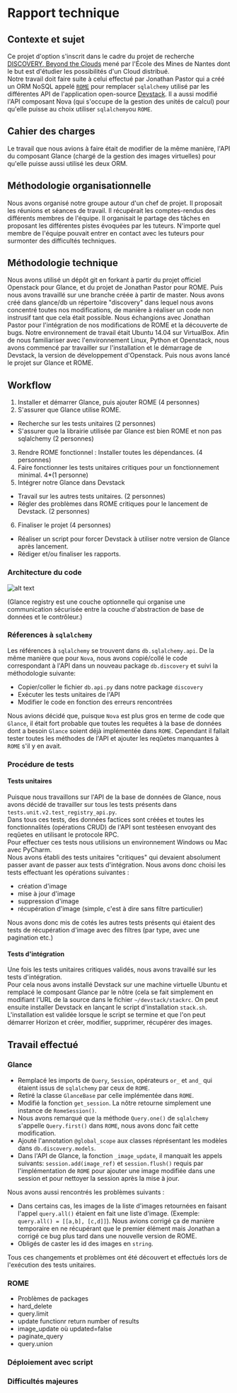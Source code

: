 # Rapport technique
## Contexte et sujet
Ce projet d'option s'inscrit dans le cadre du projet de recherche [DISCOVERY, Beyond the Clouds](http://beyondtheclouds.github.io/) mené par l'École des Mines de Nantes dont le but est d'étudier les possibilités d'un Cloud distribué.  
Notre travail doit faire suite à celui effectué par Jonathan Pastor qui a créé un ORM NoSQL appelé [`ROME`](github.com/badock/rome) pour remplacer `sqlalchemy` utilisé par les différentes API de l'application open-source [Devstack](http://docs.openstack.org/developer/devstack/). Il a aussi modifié l'API composant Nova (qui s'occupe de la gestion des unités de calcul) pour qu'elle puisse au choix utiliser `sqlalchemy`ou `ROME`.

## Cahier des charges
Le travail que nous avions à faire était de modifier de la même manière, l'API du composant Glance (chargé de la gestion des images virtuelles) pour qu'elle puisse aussi utilisé les deux ORM.  

## Méthodologie organisationnelle
Nous avons organisé notre groupe autour d'un chef de projet. Il proposait les réunions et séances de travail. Il récupérait les comptes-rendus des différents membres de l'équipe. Il organisait le partage des tâches en proposant les différentes pistes évoquées par les tuteurs.
N'importe quel membre de l'équipe pouvait entrer en contact avec les tuteurs pour surmonter des difficultés techniques.

## Méthodologie technique

Nous avons utilisé un dépôt git en forkant à partir du projet officiel Openstack pour Glance, et du projet de Jonathan Pastor pour ROME. Puis nous avons travaillé sur une branche créée à partir de master.
Nous avons créé dans glance/db un répertoire "discovery" dans lequel nous avons concentré toutes nos modifications, de manière à réaliser un code non instrusif tant que cela était possible.
Nous échangions avec Jonathan Pastor pour l'intégration de nos modifications de ROME et la découverte de bugs.
Notre environnement de travail était Ubuntu 14.04 sur VirtualBox.
Afin de nous familiariser avec l'environnement Linux, Python et Openstack, nous avons commencé par travailler sur l'installation et le démarrage de Devstack, la version de développement d'Openstack.
Puis nous avons lancé le projet sur Glance et ROME.

## Workflow

1. Installer et démarrer Glance, puis ajouter ROME (4 personnes)
2. S'assurer que Glance utilise ROME.
  - Recherche sur les tests unitaires (2 personnes)
  - S'assurer que la librairie utilisée par Glance est bien ROME et non pas sqlalchemy (2 personnes)
3. Rendre ROME fonctionnel : Installer toutes les dépendances. (4 personnes)
4. Faire fonctionner les tests unitaires critiques pour un fonctionnement minimal. 4*(1 personne)
5. Intégrer notre Glance dans Devstack
  - Travail sur les autres tests unitaires. (2 personnes)
  - Régler des problèmes dans ROME critiques pour le lancement de Devstack. (2 personnes)
6. Finaliser le projet (4 personnes)
  - Réaliser un script pour forcer Devstack à utiliser notre version de Glance après lancement.
  - Rédiger et/ou finaliser les rapports.

### Architecture du code

![alt text](../schema2.jpeg)

(Glance registry est une couche optionnelle qui organise une communication sécurisée entre la couche d'abstraction de base de données et le contrôleur.)

### Réferences à `sqlalchemy`

Les références à `sqlalchemy` se trouvent dans `db.sqlalchemy.api`. De la même manière que pour `Nova`, nous avons copié/collé le code correspondant à l'API dans un nouveau package `db.discovery` et suivi la méthodologie suivante:

- Copier/coller le fichier `db.api.py` dans notre package `discovery`
- Exécuter les tests unitaires de l'API
- Modifier le code en fonction des erreurs rencontrées

Nous avions décidé que, puisque `Nova` est plus gros en terme de code que `Glance`, il était fort probable que toutes les requêtes à la base de données dont a besoin `Glance` soient déjà implémentée dans `ROME`. Cependant il fallait tester toutes les méthodes de l'API et ajouter les reqûetes manquantes à `ROME` s'il y en avait.

### Procédure de tests
#### Tests unitaires
Puisque nous travaillons sur l'API de la base de données de Glance, nous avons décidé de travailler sur tous les tests présents dans `tests.unit.v2.test_registry_api.py`.  
Dans tous ces tests, des données factices sont créées et toutes les fonctionnalités (opérations CRUD) de l'API sont testéesen envoyant des reqûetes en utilisant le protocole RPC.  
Pour effectuer ces tests nous utilisions un environnement Windows ou Mac avec PyCharm.  
Nous avons établi des tests unitaires "critiques" qui devaient absolument passer avant de passer aux tests d'intégration. Nous avons donc choisi les tests effectuant les opérations suivantes :

- création d'image
- mise à jour d'image
- suppression d'image
- récupération d'image (simple, c'est à dire sans filtre particulier)

Nous avons donc mis de cotés les autres tests présents qui étaient des tests de récupération d'image avec des filtres (par type, avec une pagination etc.)  

#### Tests d'intégration
Une fois les tests unitaires critiques validés, nous avons travaillé sur les tests d'intégration.  
Pour cela nous avons installé Devstack sur une machine virtuelle Ubuntu et remplacé le composant Glance par le nôtre (cela se fait simplement en modifiant l'URL de la source dans le fichier `~/devstack/stackrc`. On peut ensuite installer Devstack en lançant le script d'installation `stack.sh`.  
L'installation est validée lorsque le script se termine et que l'on peut démarrer Horizon et créer, modifier, supprimer, récupérer des images.

## Travail effectué
### Glance

- Remplacé les imports de `Query`, `Session`, opérateurs `or_` et `and_` qui étaient issus de `sqlalchemy` par ceux de `ROME`.
- Retiré la classe `GlanceBase` par celle implémentée dans `ROME`.
- Modifié la fonction `get_session`. La nôtre retourne simplement une instance de `RomeSession()`.
- Nous avons remarqué que la méthode `Query.one()` de `sqlalchemy` s'appelle `Query.first()` dans `ROME`, nous avons donc fait cette modification.
- Ajouté l'annotation `@global_scope` aux classes réprésentant les modèles dans `db.discovery.models`.
- Dans l'API de Glance, la fonction `_image_update`, il manquait les appels suivants: `session.add(image_ref)` et `session.flush()` requis par l'implémentation de `ROME` pour ajouter une image modifiée dans une session et pour nettoyer la session après la mise à jour.


Nous avons aussi rencontrés les problèmes suivants :

- Dans certains cas, les images de la liste d'images retournées en faisant l'appel `query.all()` étaient en fait une liste d'image. (Exemple: `query.all() = [[a,b], [c,d]]`). Nous avions corrigé ça de manière temporaire en ne récupérant que le premier élément mais Jonathan a corrigé ce bug plus tard dans une nouvelle version de ROME.
- Obligés de caster les id des images en `string`.

Tous ces changements et problèmes ont été découvert et effectués lors de l'exécution des tests unitaires.

### ROME
- Problèmes de packages
- hard_delete
- query.limit
- update functionr return number of results
- image_update où updated=false
- paginate_query
- query.union

### Déploiement avec script
### Difficultés majeures
